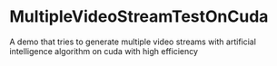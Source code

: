 # MultipleVideoStreamTestOnCuda
A demo that tries to generate multiple video streams with artificial intelligence algorithm on cuda with high efficiency
